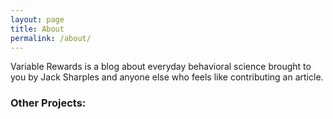 ```yaml
---
layout: page
title: About
permalink: /about/
---
```


Variable Rewards is a blog about everyday behavioral science brought to you by Jack Sharples and anyone else who feels like contributing an article.

### Other Projects:

